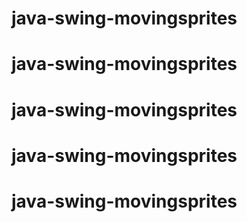 # java-swing-movingsprites
# java-swing-movingsprites
# java-swing-movingsprites
# java-swing-movingsprites
# java-swing-movingsprites
